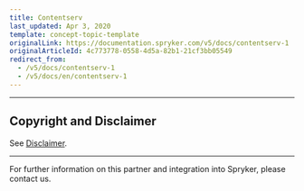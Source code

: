 ```yaml
---
title: Contentserv
last_updated: Apr 3, 2020
template: concept-topic-template
originalLink: https://documentation.spryker.com/v5/docs/contentserv-1
originalArticleId: 4c773778-0558-4d5a-82b1-21cf3bb05549
redirect_from:
  - /v5/docs/contentserv-1
  - /v5/docs/en/contentserv-1
---
```


---

## Copyright and Disclaimer

See [Disclaimer](https://github.com/spryker/spryker-documentation).

---
For further information on this partner and integration into Spryker, please contact us.

<div class="hubspot-form js-hubspot-form" data-portal-id="2770802" data-form-id="163e11fb-e833-4638-86ae-a2ca4b929a41" id="hubspot-1"></div>

